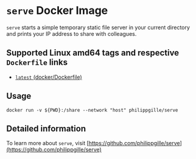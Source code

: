 `serve` Docker Image
====================

`serve` starts a simple temporary static file server in your current directory and prints your IP address to share with colleagues.

Supported Linux amd64 tags and respective `Dockerfile` links
------------------------------------------------

- [`latest` (docker/Dockerfile)](https://github.com/philippgille/serve/blob/master/docker/Dockerfile)

Usage
-----

`docker run -v ${PWD}:/share --network "host" philippgille/serve`

Detailed information
--------------------

To learn more about `serve`, visit [https://github.com/philippgille/serve](https://github.com/philippgille/serve)
